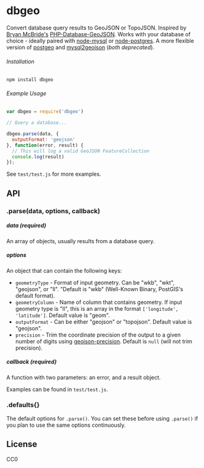 # dbgeo

Convert database query results to GeoJSON or TopoJSON. Inspired by [Bryan McBride's](https://github.com/bmcbride) [PHP-Database-GeoJSON](https://github.com/bmcbride/PHP-Database-GeoJSON). Works with your database of choice - ideally paired with [node-mysql](https://github.com/felixge/node-mysql) or [node-postgres](https://github.com/brianc/node-postgres). A more flexible version of [postgeo](https://github.com/jczaplew/postgeo) and [mysql2geojson](https://github.com/jczaplew/mysql2geojson) (*both deprecated*).

###### Installation
````npm install dbgeo````

###### Example Usage
````javascript
var dbgeo = require('dbgeo')

// Query a database...

dbgeo.parse(data, {
  outputFormat: 'geojson'
}, function(error, result) {
  // This will log a valid GeoJSON FeatureCollection
  console.log(result)  
});

````

See ````test/test.js```` for more examples.


## API

### .parse(data, options, callback)

##### data (***required***)  
An array of objects, usually results from a database query.

##### options
An object that can contain the following keys:

+ ````geometryType```` - Format of input geometry. Can be "wkb", "wkt", "geojson", or "ll". "Default is "wkb" (Well-Known Binary, PostGIS's default format).
+ ````geometryColumn```` - Name of column that contains geometry. If input geometry type is "ll", this is an array in the format ````['longitude', 'latitude']````. Default value is "geom".
+ ````outputFormat```` - Can be either "geojson" or "topojson". Default value is "geojson".
+ ````precision```` - Trim the coordinate precision of the output to a given number of digits using [geojson-precision](https://github.com/jczaplew/geojson-precision). Default is `null` (will not trim precision).

##### callback (***required***)
A function with two parameters: an error, and a result object.

Examples can be found in ````test/test.js````.

### .defaults{}
The default options for ````.parse()````. You can set these before using ````.parse()```` if you plan to use the same options continuously.

## License
CC0
